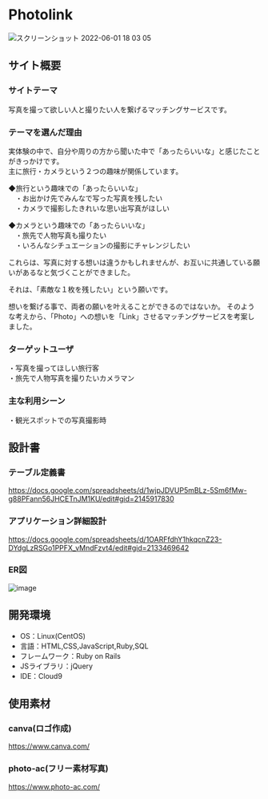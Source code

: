 # Photolink
![スクリーンショット 2022-06-01 18 03 05](https://user-images.githubusercontent.com/80334879/171368451-a666c433-9772-48b5-85d9-414cd906ebc6.png)
## サイト概要
### サイトテーマ
写真を撮って欲しい人と撮りたい人を繋げるマッチングサービスです。

### テーマを選んだ理由
実体験の中で、自分や周りの方から聞いた中で「あったらいいな」と感じたことがきっかけです。  
主に旅行・カメラという２つの趣味が関係しています。 

◆旅行という趣味での「あったらいいな」</br>
　・お出かけ先でみんなで写った写真を残したい </br>
　・カメラで撮影したきれいな思い出写真がほしい </br>
 
◆カメラという趣味での「あったらいいな」 </br>
　・旅先で人物写真も撮りたい </br>
　・いろんなシチュエーションの撮影にチャレンジしたい </br>
 
これらは、写真に対する想いは違うかもしれませんが、お互いに共通している願いがあるなと気づくことができました。 
 
それは、「素敵な１枚を残したい」という願いです。 
 
想いを繋げる事で、両者の願いを叶えることができるのではないか。 
そのような考えから、「Photo」への想いを「Link」させるマッチングサービスを考案しました。 


### ターゲットユーザ
・写真を撮ってほしい旅行客</br>
・旅先で人物写真を撮りたいカメラマン

### 主な利用シーン
・観光スポットでの写真撮影時</br>

## 設計書
### テーブル定義書
https://docs.google.com/spreadsheets/d/1wjpJDVUP5mBLz-5Sm6fMw-g88PFann56JHCETnJM1KU/edit#gid=2145917830

### アプリケーション詳細設計
https://docs.google.com/spreadsheets/d/1OARFfdhY1hkqcnZ23-DYdgLzRSGo1PPFX_vMndFzvt4/edit#gid=2133469642

### ER図
![image](https://user-images.githubusercontent.com/80334879/165627532-73f06ca2-108e-4cf9-a406-bfff98b293f5.png)



## 開発環境
- OS：Linux(CentOS)
- 言語：HTML,CSS,JavaScript,Ruby,SQL
- フレームワーク：Ruby on Rails
- JSライブラリ：jQuery
- IDE：Cloud9

## 使用素材
### canva(ロゴ作成)
https://www.canva.com/

### photo-ac(フリー素材写真)
https://www.photo-ac.com/
